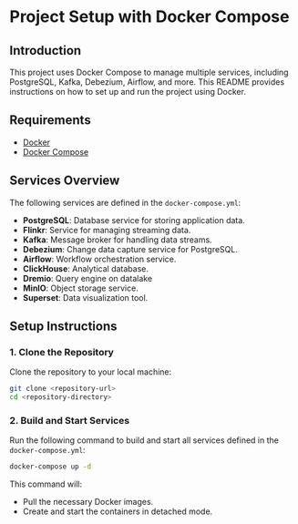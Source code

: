 # Project Setup with Docker Compose

## Introduction

This project uses Docker Compose to manage multiple services, including PostgreSQL, Kafka, Debezium, Airflow, and more. This README provides instructions on how to set up and run the project using Docker.

## Requirements

- [Docker](https://docs.docker.com/get-docker/)
- [Docker Compose](https://docs.docker.com/compose/install/)

## Services Overview

The following services are defined in the `docker-compose.yml`:

- **PostgreSQL**: Database service for storing application data.
- **Flinkr**: Service for managing streaming data.
- **Kafka**: Message broker for handling data streams.
- **Debezium**: Change data capture service for PostgreSQL.
- **Airflow**: Workflow orchestration service.
- **ClickHouse**: Analytical database.
- **Dremio**: Query engine on datalake
- **MinIO**: Object storage service.
- **Superset**: Data visualization tool.

## Setup Instructions

### 1. Clone the Repository

Clone the repository to your local machine:

```bash
git clone <repository-url>
cd <repository-directory>
```

### 2. Build and Start Services

Run the following command to build and start all services defined in the `docker-compose.yml`:

```bash
docker-compose up -d
```

This command will:

- Pull the necessary Docker images.
- Create and start the containers in detached mode.

